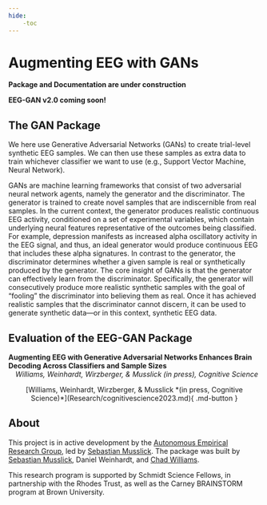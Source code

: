```yaml
---
hide:
    -toc
---
```


# Augmenting EEG with GANs

**Package and Documentation are under construction**

**EEG-GAN v2.0 coming soon!**

## <b>The GAN Package</b>

We here use Generative Adversarial Networks (GANs) to create trial-level synthetic EEG samples. We can then use these samples as extra data to train whichever classifier we want to use (e.g.,  Support Vector Machine, Neural Network).

GANs are machine learning frameworks that consist of two adversarial neural network agents, namely the generator and the discriminator. The generator is trained to create novel samples that are indiscernible from real samples. In the current context, the generator produces realistic continuous EEG activity, conditioned on a set of experimental variables, which contain underlying neural features representative of the outcomes being classified. For example, depression manifests as increased alpha oscillatory activity in the EEG signal, and thus, an ideal generator would produce continuous EEG that includes these alpha signatures. In contrast to the generator, the discriminator determines whether a given sample is real or synthetically produced by the generator. The core insight of GANs is that the generator can effectively learn from the discriminator. Specifically, the generator will consecutively produce more realistic synthetic samples with the goal of “fooling” the discriminator into believing them as real. Once it has achieved realistic samples that the discriminator cannot discern, it can be used to generate synthetic data—or in this context, synthetic EEG data.

## <b>Evaluation of the EEG-GAN Package</b>
<b>Augmenting EEG with Generative Adversarial Networks Enhances Brain Decoding Across Classifiers and Sample Sizes</b><br>
&emsp;*Williams, Weinhardt, Wirzberger, & Musslick (*in press*), Cognitive Science*<br>
<center>[Williams, Weinhardt, Wirzberger, & Musslick *(in press, Cognitive Science)*](Research/cognitivescience2023.md){ .md-button }</center>

## <b>About</b>

This project is in active development by the [Autonomous Empirical Research Group](https://musslick.github.io/AER_website/Research.html), led by [Sebastian Musslick](https://smusslick.com). The package was built by [Sebastian Musslick](https://smusslick.com), Daniel Weinhardt, and [Chad Williams](http://www.chadcwilliams.com).

This research program is supported by Schmidt Science Fellows, in partnership with the Rhodes Trust, as well as the Carney BRAINSTORM program at Brown University.


